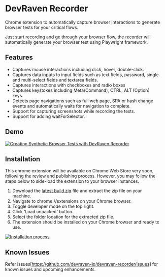 # DevRaven Recorder

Chrome extension to automatically capture browser interactions to generate browser tests for your critical flows.

Just start recording and go through your browser flow, the recorder will automatically generate your browser test using Playwright framework.

## Features

- Captures mouse interactions including click, hover, double-click.
- Captures data inputs to input fields such as text fields, password, single and multi-select fields and textarea fields.
- Captures interactions with checkboxes and radio boxes
- Captures keystokes including Meta(Command), CTRL, ALT (Option) keys.
- Detects page navigations such as full web page, SPA or hash change events and automatically waits for navigation to complete.
- Support for capturing screenshots while recording the tests.
- Support for adding waitForSelector.

## Demo

[![Creating Synthetic Browser Tests with DevRaven Recorder](http://img.youtube.com/vi/9-xEG2Q4Pjc/0.jpg)](http://www.youtube.com/watch?v=9-xEG2Q4Pjc "Creating Synthetic Browser Tests with DevRaven Recorder")

## Installation

This chrome extension will be available on Chrome Web Store very soon, following the review and publishing process. However, you may follow the steps below to side-load the extension to your browser instances.

1. Download the [latest build zip](https://github.com/devraven-io/devraven-recorder/releases/download/v1.0/build.zip) file and extract the zip file on your machine.
2. Navigate to chrome://extensions on your Chrome browser.
3. Toggle developer mode on the top right.
4. Click 'Load unpacked' button.
5. Select the folder location for the extracted zip file.
6. The extension should be installed on your Chrome browser and ready to use.

[![Installation process](http://img.youtube.com/vi/VALhWGco4JY/0.jpg)](http://www.youtube.com/watch?v=VALhWGco4JY "DevRaven Recorder Installation")

## Known Issues

Refer issues[https://github.com/devraven-io/devraven-recorder/issues] for known issues and upcoming enhancements.
